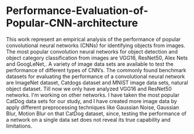 # Performance-Evaluation-of-Popular-CNN-architecture
This work represent an empirical analysis of the performance of popular convolutional neural networks (CNNs) for identifying objects from images. The most popular convolution neural networks for object detection and object category classification from images are VGG16, ResNet50, Alex Nets and GoogLeNet,. A variety of image data sets are available to test the performance of different types of CNN’s. The commonly found benchmark datasets for evaluating the performance of a convolutional neural network are ImageNet dataset, Catdogs dataset and MNIST image data sets, natural object dataset. Till now we only have analyzed VGG16 and ResNet50 networks. I'm working on other networks.  I have taken the most popular CatDog data sets for our study, and I have created more image data by apply different preprocessing techniques like Gaussian Noise, Gaussian Blur, Motion Blur on that CatDog dataset, since, testing the performance of a network on a single data set does not reveal its true capability and limitations. 
